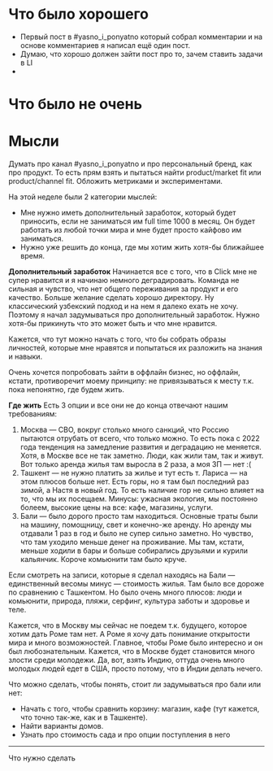 # Что было хорошего
- Первый пост в #yasno_i_ponyatno который собрал комментарии и на основе комментариев я написал ещё один пост. 
- Думаю, что хорошо должен зайти пост про то, зачем ставить задачи в LI
- 



# Что было не очень

# Мысли
Думать про канал #yasno_i_ponyatno и про персональный бренд, как про продукт. То есть прям взять и пытаться найти product/market fit или product/channel fit. Обложить метриками и экспериментами. 

На этой неделе были 2 категории мыслей:
- Мне нужно иметь дополнительный заработок, который будет приносить, если не заниматься им full time 1000 в месяц. Он будет работать из любой точки мира и мне будет просто кайфово им заниматься. 
- Нужно уже решить до конца, где мы хотим жить хотя-бы ближайшее время.

**Дополнительный заработок**
Начинается все с того, что в Click мне не супер нравится и я начинаю немного деградировать. Команда не сильная и чувство, что нет общего переживания за продукт и его качество. Больше желание сделать хорошо директору. Ну классический узбекский подход и на нем я далеко ехать не хочу. 
Поэтому я начал задумываться про дополнительный заработок. Нужно хотя-бы прикинуть что это может быть и что мне нравится. 

Кажется, что тут можно начать с того, что бы собрать образы личностей, которые мне нравятся и попытаться их разложить на знания и навыки. 

Очень хочется попробовать зайти в оффлайн бизнес, но оффлайн, кстати, противоречит моему принципу: не привязываться к месту т.к. пока непонятно, где будем жить. 

**Где жить**
Есть 3 опции и все они не до конца отвечают нашим требованиям:
1. Москва — СВО, вокруг столько много санкций, что Россию пытаются отрубать от всего, что только можно. То есть пока с 2022 года тенденция на замедление развития и деградацию не меняется. Хотя, в Москве все не так заметно. Люди, как жили там, так и живут. Вот только аренда жилья там выросла в 2 раза, а моя ЗП — нет :(
2. Ташкент — не нужно платить за жилье и тут есть т. Лариса — на этом плюсов больше нет. Есть горы, но я там был последний раз зимой, а Настя в новый год. То есть наличие гор не сильно влияет на то, что мы их посещаем. Минусы: ужасная экология, мы постоянно болеем, высокие цены на все: кафе, магазины, услуги. 
3. Бали — было дорого просто там находиться. Основные траты были на машину, помощницу, свет и конечно-же аренду. Но аренду мы отдавали 1 раз в год и было не супер сильно заметно. Но чувство, что там уходило меньше денег на проживание. Мы там, кстати, меньше ходили в бары и больше собирались друзьями и курили кальянчик. Короче комьюнити там было круче. 

Если смотреть на записи, которые я сделал находясь на Бали — единственный весомы минус — стоимость жилья. Там было все дороже по сравнению с Ташкентом. Но было очень много плюсов: люди и комьюнити, природа, пляжи, серфинг, культура заботы и здоровье и теле. 

Кажется, что в Москву мы сейчас не поедем т.к. будущего, которое хотим дать Роме там нет. А Роме я хочу дать понимание открытости мира и много возможностей. Главное, чтобы Роме было интересно и он был любознательным. Кажется, что в Москве будет становится много злости среди молодежи. Да, вот, взять Индию, оттуда очень много молодых людей едет в США, просто потому, что в Индии делать нечего. 

Что можно сделать, чтобы понять, стоит ли задумываться про бали или нет:
- Начать с того, чтобы сравнить корзину: магазин, кафе (тут кажется, что точно так-же, как и в Ташкенте). 
- Найти варианты домов.
- Узнать про стоимость сада и про опции поступления в него

---
Что нужно сделать
